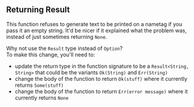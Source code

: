 ## Returning Result

This function refuses to generate text to be printed on a nametag if you pass it an empty string.
It'd be nicer if it explained what the problem was, instead of just sometimes returning `None`.

<div class="hint">
Why not use the <code>Result</code> type instead of <code>Option</code>?
</div>

<div class="hint">
To make this change, you'll need to:

- update the return type in the function signature to be a `Result<String, String>` that
  could be the variants `Ok(String)` and `Err(String)`
- change the body of the function to return `Ok(stuff)` where it currently
  returns `Some(stuff)`
- change the body of the function to return `Err(error message)` where it
  currently returns `None`
</div>
